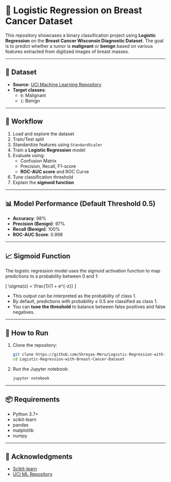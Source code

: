 # 🧠 Logistic Regression on Breast Cancer Dataset

This repository showcases a binary classification project using **Logistic Regression** on the **Breast Cancer Wisconsin Diagnostic Dataset**. The goal is to predict whether a tumor is **malignant** or **benign** based on various features extracted from digitized images of breast masses.

---

## 📁 Dataset

- **Source**: [UCI Machine Learning Repository](https://archive.ics.uci.edu/ml/datasets/Breast+Cancer+Wisconsin+(Diagnostic))
- **Target classes**:
  - `0`: Malignant
  - `1`: Benign

---

## 🔧 Workflow

1. Load and explore the dataset
2. Train/Test split
3. Standardize features using `StandardScaler`
4. Train a **Logistic Regression** model
5. Evaluate using:
   - Confusion Matrix
   - Precision, Recall, F1-score
   - **ROC-AUC score** and ROC Curve
6. Tune classification threshold
7. Explain the **sigmoid function**

---

## 📊 Model Performance (Default Threshold 0.5)

- **Accuracy**: 98%
- **Precision (Benign)**: 97%
- **Recall (Benign)**: 100%
- **ROC-AUC Score**: 0.998

---

## 📈 Sigmoid Function

The logistic regression model uses the sigmoid activation function to map predictions to a probability between 0 and 1:

\[
\sigma(z) = \frac{1}{1 + e^{-z}}
\]

- This output can be interpreted as the probability of class 1.
- By default, predictions with probability ≥ 0.5 are classified as class 1.
- You can **tune the threshold** to balance between false positives and false negatives.

---

## 🚀 How to Run

1. Clone the repository:
   ```bash
   git clone https://github.com/Shreyas-Meru/Logistic-Regression-with-Breast-Cancer-Dataset.git
   cd Logistic-Regression-with-Breast-Cancer-Dataset
   ```

2. Run the Jupyter notebook:
   ```bash
   jupyter notebook
   ```

---

## 📦 Requirements

- Python 3.7+
- scikit-learn
- pandas
- matplotlib
- numpy

---

## 🙌 Acknowledgments

- [Scikit-learn](https://scikit-learn.org/)
- [UCI ML Repository](https://archive.ics.uci.edu/)
```
